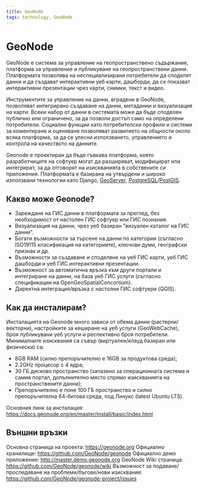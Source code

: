 ```yaml
---
title: GeoNode
tags: technology, GeoNode
---
```


# GeoNode

GeoNode е система за управление на геопространствено съдържание, платформа за управление и публикуване на геопространствени данни. Платформата позволява на неспециализирани потребители да споделят данни и да създават интерактивни уеб карти, дашборди, да се показват интерактивни презентации чрез карти, снимки, текст и видео.  

Инструментите за управление на данни, вградени в GeoNode, позволяват интегрирано създаване на данни, метаданни и визуализация на карти. Всеки набор от данни в системата може да бъде споделен публично или ограничено, за да позволи достъп само на определени потребители. Социални функции като потребителски профили и системи за коментиране и оценяване позволяват развитието на общности около всяка платформа, за да се улесни използването, управлението и контрола на качеството на данните.

Geonode е проектиран да бъде гъвкава платформа, която разработчиците на софтуер могат да разширяват, модифицират или интегрират, за да отговорят на изискванията в собствените си приложения. Платформата е базирана на утвърдени и широко използвани технологии като Django, [GeoServer](./011_geoserver.md), [PostgreSQL](./005_postgresql.md)/[PostGIS](./006_postgis.md). 

## Какво може Geonode?

- Зареждане на ГИС данни в платформата за преглед, без необходимост от настолен ГИС софтуер или ГИС познания.
- Визуализация на данни, чрез уеб базиран "визуален каталог на ГИС данни".
- Богати възможности за търсене на данни по категории (съгласно ISO19115 класификация на категориите), ключови думи, географски признак и др.
- Възможности за създаване и споделяне на уеб ГИС карти, уеб ГИС дашборди и уеб ГИС интерактивни презентации.
- Възможност за автоматична връзка към други портали и интегриране на данни, на база уеб ГИС услуги (съгласно спецификации на OpenGeoSpatialConcortium).
- Директна интеграция/връзка с настолни ГИС софтуери (QGIS). 

## Как да инсталирам?

Инсталацията на Geonode много зависи от обема данни (растерни/векторни), настройките за кеширане на уеб услуги (GeoWebCache), броя публикувани уеб услуги и респективно броя потребители. Минималните изисквания са съвър (виртуален/клауд базиран или физически) са: 

- 8GB RAM (силно препоръчително е 16GB за продуктова среда);
- 2.2GHz процесор с 4 ядра;
- 30 ГБ дисково пространство (запазено за операционната система и самия портал, допълнително място спрямо изискванията на пространствените данни);
- Препоръчително е поне 100 ГБ пространство и силно препоръчителна 64-битова среда, под Линукс (latest Ubuntu LTS). 

Основния линк за инсталация: https://docs.geonode.org/en/master/install/basic/index.html

## Външни връзки

Основна страница на проекта: https://geonode.org
Официално хранилище: https://github.com/GeoNode/geonode
Официално демо приложение: http://master.demo.geonode.org
GeoNode Wiki страница: https://github.com/GeoNode/geonode/wiki
Възможност за подаване/проследяване на проблеми/бъгове/нови изисквания: https://github.com/GeoNode/geonode-project/issues
